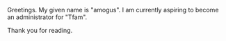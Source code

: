 Greetings. My given name is "amogus". I am currently aspiring to become an administrator for "Tfam".

Thank you for reading.
